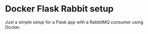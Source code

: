 # Docker Flask Rabbit setup

Just a simple setup for a Flask app with a RabbitMQ consumer using Docker.
